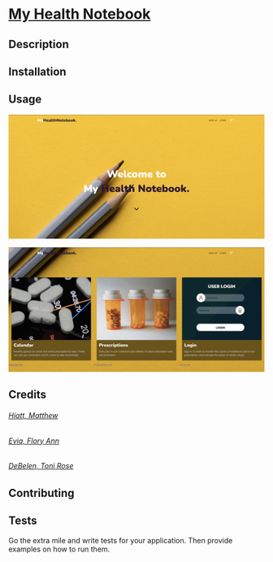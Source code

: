 # [My Health Notebook](https://health-app-notebook.herokuapp.com/)

## Description 


## Installation


## Usage 
![Landing Page](client/public/assets/MyHealthNotebook_landing.png)

![Components](client/public/assets/MyHealthNotebook_components.png)


## Credits
###### [Hiatt, Matthew](https://github.com/matthiatt)
###### [Evia, Flory Ann](https://github.com/fevia)
###### [DeBelen, Toni Rose](https://github.com/tonirose311)




## Contributing


## Tests

Go the extra mile and write tests for your application. Then provide examples on how to run them.




